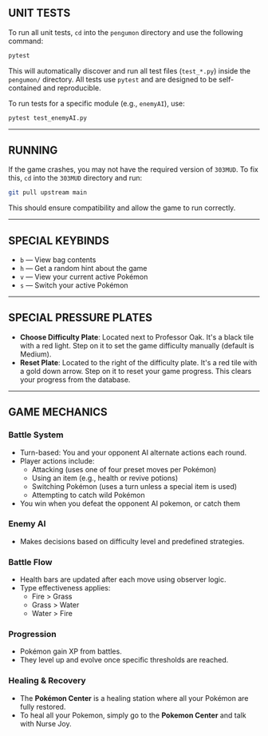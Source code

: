 
## UNIT TESTS

To run all unit tests, `cd` into the `pengumon` directory and use the following command:

```bash
pytest
```

This will automatically discover and run all test files (`test_*.py`) inside the `pengumon/` directory.
All tests use `pytest` and are designed to be self-contained and reproducible.

To run tests for a specific module (e.g., `enemyAI`), use:

```bash
pytest test_enemyAI.py
```

---

## RUNNING

If the game crashes, you may not have the required version of `303MUD`. To fix this, `cd` into the `303MUD` directory and run:

```bash
git pull upstream main
```

This should ensure compatibility and allow the game to run correctly.

---

## SPECIAL KEYBINDS

- `b` — View bag contents
- `h` — Get a random hint about the game
- `v` — View your current active Pokémon
- `s` — Switch your active Pokémon

---

## SPECIAL PRESSURE PLATES

- **Choose Difficulty Plate**: Located next to Professor Oak. It's a black tile with a red light. Step on it to set the game difficulty manually (default is Medium).
- **Reset Plate**: Located to the right of the difficulty plate. It's a red tile with a gold down arrow. Step on it to reset your game progress. This clears your progress from the database.

---

## GAME MECHANICS

### Battle System

- Turn-based: You and your opponent AI alternate actions each round.
- Player actions include:
  - Attacking (uses one of four preset moves per Pokémon)
  - Using an item (e.g., health or revive potions)
  - Switching Pokémon (uses a turn unless a special item is used)
  - Attempting to catch wild Pokémon
- You win when you defeat the opponent AI pokemon, or catch them

### Enemy AI

- Makes decisions based on difficulty level and predefined strategies.

### Battle Flow

- Health bars are updated after each move using observer logic.
- Type effectiveness applies:
  - Fire > Grass
  - Grass > Water
  - Water > Fire

### Progression

- Pokémon gain XP from battles.
- They level up and evolve once specific thresholds are reached.

### Healing & Recovery

- The **Pokémon Center** is a healing station where all your Pokémon are fully restored.
- To heal all your Pokemon, simply go to the **Pokemon Center** and talk with Nurse Joy. 
